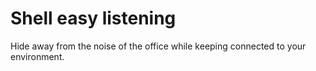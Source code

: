# Shell easy listening

Hide away from the noise of the office while keeping connected to your environment.